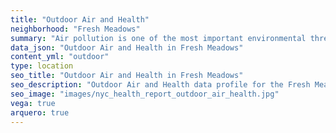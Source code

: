 ```yaml
---
title: "Outdoor Air and Health"
neighborhood: "Fresh Meadows"
summary: "Air pollution is one of the most important environmental threats to urban populations and while all people are exposed, pollutant emissions, levels of exposure, and population vulnerability vary across neighborhoods. Exposures to common air pollutants have been linked to respiratory and cardiovascular diseases, cancers, and premature deaths."
data_json: "Outdoor Air and Health in Fresh Meadows"
content_yml: "outdoor"
type: location
seo_title: "Outdoor Air and Health in Fresh Meadows"
seo_description: "Outdoor Air and Health data profile for the Fresh Meadows neighborhood of NYC."
seo_image: "images/nyc_health_report_outdoor_air_health.jpg"
vega: true
arquero: true
---
```

